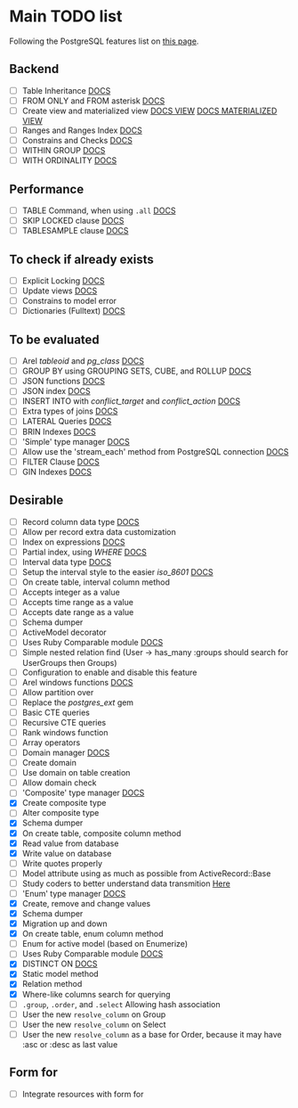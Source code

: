 # Main TODO list

Following the PostgreSQL features list on [this page](https://www.postgresql.org/about/featurematrix/).

## Backend

- [ ] Table Inheritance [DOCS](https://www.postgresql.org/docs/9.1/static/ddl-inherit.html)
 - [ ] FROM ONLY and FROM asterisk [DOCS](https://www.postgresql.org/docs/9.1/static/ddl-inherit.html)
- [ ] Create view and materialized view [DOCS VIEW](https://www.postgresql.org/docs/9.2/static/sql-createview.html) [DOCS MATERIALIZED VIEW](https://www.postgresql.org/docs/9.3/static/sql-creatematerializedview.html)
- [ ] Ranges and Ranges Index [DOCS](https://www.postgresql.org/docs/9.3/static/rangetypes.html)
- [ ] Constrains and Checks [DOCS](https://www.postgresql.org/docs/9.4/static/ddl-constraints.html)
- [ ] WITHIN GROUP [DOCS](https://www.postgresql.org/docs/9.4/static/sql-expressions.html#SYNTAX-AGGREGATES)
- [ ] WITH ORDINALITY [DOCS](http://www.postgresonline.com/journal/archives/347-LATERAL-WITH-ORDINALITY-numbering-sets.html)

## Performance

- [ ] TABLE Command, when using `.all` [DOCS](www.postgresql.org/docs/9.5/static/sql-select.html#SQL-TABLE)
- [ ] SKIP LOCKED clause [DOCS](https://www.postgresql.org/docs/9.5/static/sql-select.html#SQL-FOR-UPDATE-SHARE)
- [ ] TABLESAMPLE clause [DOCS](https://www.postgresql.org/docs/9.5/static/sql-select.html#SQL-FROM)

## To check if already exists

- [ ] Explicit Locking [DOCS](https://www.postgresql.org/docs/9.4/static/explicit-locking.html)
- [ ] Update views [DOCS](https://www.postgresql.org/docs/9.5/static/sql-createview.html#SQL-CREATEVIEW-UPDATABLE-VIEWS)
- [ ] Constrains to model error
- [ ] Dictionaries (Fulltext) [DOCS](https://www.postgresql.org/docs/9.4/static/textsearch-dictionaries.html)

## To be evaluated

- [ ] Arel *tableoid* and *pg_class* [DOCS](https://www.postgresql.org/docs/9.1/static/ddl-inherit.html)
- [ ] GROUP BY using GROUPING SETS, CUBE, and ROLLUP [DOCS](https://www.postgresql.org/docs/9.5/static/queries-table-expressions.html#QUERIES-GROUPING-SETS)
- [ ] JSON functions [DOCS](https://www.postgresql.org/docs/9.5/static/functions-json.html)
- [ ] JSON index [DOCS](https://www.postgresql.org/docs/9.4/static/datatype-json.html#JSON-INDEXING)
- [ ] INSERT INTO with *conflict_target* and *conflict_action* [DOCS](https://www.postgresql.org/docs/9.5/static/sql-insert.html)
- [ ] Extra types of joins [DOCS](https://www.postgresql.org/docs/9.4/static/queries-table-expressions.html#QUERIES-JOIN)
- [ ] LATERAL Queries [DOCS](https://www.postgresql.org/docs/9.4/static/queries-table-expressions.html#QUERIES-LATERAL)
- [ ] BRIN Indexes [DOCS](https://www.postgresql.org/docs/9.5/static/brin-intro.html)
- [ ] 'Simple' type manager [DOCS](https://www.postgresql.org/docs/9.2/static/sql-createtype.html)
- [ ] Allow use the 'stream_each' method from PostgreSQL connection [DOCS](https://deveiate.org/code/pg/PG/Result.html#method-i-stream_each)
- [ ] FILTER Clause [DOCS](https://www.postgresql.org/docs/9.4/static/sql-expressions.html#SYNTAX-AGGREGATES)
- [ ] GIN Indexes [DOCS](https://www.postgresql.org/docs/current/static/gin-intro.html)

## Desirable

- [ ] Record column data type [DOCS](https://www.postgresql.org/docs/9.6/static/datatype-pseudo.html)
 - [ ] Allow per record extra data customization
 - [ ] Index on expressions [DOCS](https://www.postgresql.org/docs/current/static/indexes-expressional.html)
 - [ ] Partial index, using *WHERE* [DOCS](https://www.postgresql.org/docs/9.6/static/sql-createindex.html)
- [ ] Interval data type [DOCS](https://www.postgresql.org/docs/9.4/static/datatype-datetime.html#DATATYPE-INTERVAL-INPUT)
 - [ ] Setup the interval style to the easier *iso_8601* [DOCS](https://www.postgresql.org/docs/9.6/static/runtime-config-client.html#RUNTIME-CONFIG-CLIENT-FORMAT)
 - [ ] On create table, interval column method
 - [ ] Accepts integer as a value
 - [ ] Accepts time range as a value
 - [ ] Accepts date range as a value
 - [ ] Schema dumper
 - [ ] ActiveModel decorator
 - [ ] Uses Ruby Comparable module [DOCS](https://ruby-doc.org/core-2.3.0/Comparable.html)
- [ ] Simple nested relation find (User -> has_many :groups should search for UserGroups then Groups)
 - [ ] Configuration to enable and disable this feature
- [ ] Arel windows functions [DOCS](https://www.postgresql.org/docs/9.3/static/functions-window.html)
 - [ ] Allow partition over
- [ ] Replace the *postgres_ext* gem
 - [ ] Basic CTE queries
 - [ ] Recursive CTE queries
 - [ ] Rank windows function
 - [ ] Array operators
- [ ] Domain manager [DOCS](https://www.postgresql.org/docs/9.2/static/extend-type-system.html#AEN27940)
 - [ ] Create domain
 - [ ] Use domain on table creation
 - [ ] Allow domain check
- [ ] 'Composite' type manager [DOCS](https://www.postgresql.org/docs/9.6/static/rowtypes.html)
 - [x] Create composite type
 - [ ] Alter composite type
 - [x] Schema dumper
 - [x] On create table, composite column method
 - [x] Read value from database
 - [x] Write value on database
  - [ ] Write quotes properly
 - [ ] Model attribute using as much as possible from ActiveRecord::Base
 - [ ] Study coders to better understand data transmition [Here](active_record\connection_adapters\postgresql_adapter.rb:780)
- [ ] 'Enum' type manager [DOCS](https://www.postgresql.org/docs/9.2/static/sql-createtype.html)
 - [x] Create, remove and change values
 - [x] Schema dumper
 - [x] Migration up and down
 - [x] On create table, enum column method
 - [ ] Enum for active model (based on Enumerize)
 - [ ] Uses Ruby Comparable module [DOCS](https://ruby-doc.org/core-2.3.0/Comparable.html)
- [x] DISTINCT ON [DOCS](https://www.postgresql.org/docs/9.5/static/sql-select.html#SQL-DISTINCT)
 - [x] Static model method
 - [x] Relation method
 - [x] Where-like columns search for querying
- [ ] `.group`, `.order`, and `.select` Allowing hash association
 - [ ] User the new `resolve_column` on Group
 - [ ] User the new `resolve_column` on Select
 - [ ] User the new `resolve_column` as a base for Order, because it may have :asc or :desc as last value

## Form for

- [ ] Integrate resources with form for

